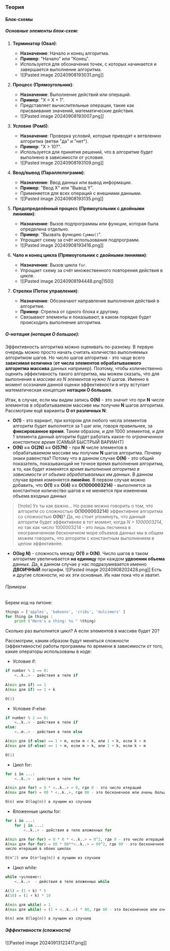 ### Теория
#### Блок-схемы
##### Основные элементы блок-схем:
1. **Терминатор (Овал)**:
	- **Назначение**: Начало и конец алгоритма.
    - **Пример**: "Начало" или "Конец".
    - Используется для обозначения точек, с которых начинается и завершается выполнение алгоритма.
    -  ![[Pasted image 20240908193031.png]]

2. **Процесс (Прямоугольник)**:
    - **Назначение**: Выполнение действий или операций.
    - **Пример**: "X = X + 1".
    - Представляет вычислительные операции, такие как присваивание значений, математические действия.
    -  ![[Pasted image 20240908193007.png]]

3. **Условие (Ромб)**:
    - **Назначение**: Проверка условий, которые приводят к ветвлению алгоритма (ветви "да" и "нет").
    - **Пример**: "X > 10?".
    - Используется для принятия решений, что в алгоритме будет выполнено в зависимости от условия.
	-  ![[Pasted image 20240908193109.png]]

4. **Ввод/вывод (Параллелограмм)**:
    - **Назначение**: Ввод данных или вывод информации.
    - **Пример**: "Ввод X" или "Вывод Y".
    - Применяется для всех операций с внешними данными.
    - ![[Pasted image 20240908193135.png]] 

5. **Предопределённый процесс (Прямоугольник с двойными линиями)**:
    - **Назначение**: Вызов подпрограммы или функции, которая была определена отдельно.
    - **Пример**: "Вызвать функцию `Сумма()`".
    - Упрощает схему за счёт использования подпрограмм.
    -  ![[Pasted image 20240908193416.png]]

6. **Чало и конец цикла (Прямоугольник с двойными линиями)**:
    - **Назначение**: Вызов цикла `for`.
    - Упрощает схему за счёт множественного повторения действия в цикле.
	- ![[Pasted image 20240908194448.png|150]]

7. **Стрелки (Поток управления)**:
    - **Назначение**: Обозначают направление выполнения действий в алгоритме.
    - **Пример**: Стрелка от одного блока к другому.
    - Связывают элементы и показывают, в каком порядке будет происходить выполнение алгоритма.

##### O-нотация (нотация О большое):
Эффективность алгоритма можно оценивать по-разному. В первую очередь можно просто начать считать количество выполняемых алгоритмом шагов. Но число шагов алгоритма - это чаще всего **зависимая величина** (**от числа элементов обрабатываемого алгоритма массива** данных например). Поэтому, чтобы количественно оценить эффективность такого алгоритма, мы можем сказать, что для выполнения в *массиве из N элементов нужно N шагов*.
Именно в момент осознания данной оценки эффективности в игру вступает математическая концепция **нотации О большое**. 

Итак, в случае, если мы видим запись **O(N)** - это значит что при **N** числе элементов в обрабатываемом массиве мы получим **N** шагов алгоритма.
Рассмотрим ещё варианты **O от различных N**:
- **O(1)** - это вариант, при котором для любого числа элементов алгоритм будет выполнятся за 1 шаг или, говоря правильнее, за **фиксированное время**. Таким образом, и для 1000 элементов, и для 1 элемента данный алгоритм будет работать какое-то *ограниченное константное время* (САМЫЙ БЫСТРЫЙ ВАРИАНТ)
- **O(N) == O(2N) == O(57N)** - при **N** числе элементов в обрабатываемом массиве мы получим **N** шагов алгоритма. Почему знаки равенства? Потому что в данном случае **O(N)** - это общий показатель, показывающий не точное время выполнения алгоритма, а то, как будет изменятся *время выполнения алгоритма в зависимости от объема обрабатываемых им данных*. В данном случае время изменяется **линейно**. В первом случае можно добавить, что **O(1) == O(4) == O(1000003214)** - выполняется за константное количество шагов и не меняется при изменении объема входных данных

> [!note] Ух ты как важно...
> Но разве можно говорить о том, что алгоритм со сложностью **O(1000003214)** эффективнее алгоритма со сложностью **О(N)**? Да, но стоит упомянуть, что данный алгоритм будет эффективнее в тот момент, когда *N > 1000003214*, но так как число 1000003214 - это лишь песчинка в неограниченном бесконичном море объемов данных мы в общем можем говорить, что алгоритм с константным выполнением в целом эффективнее.

- **O(*log N*)** -  сложность между **O(1)** и **O(N)**. Число шагов в таком алгоритме увеличивается **на единицу** при каждом **удвоении обьема** данных. Да, в данном случае у нас подразумевается именно **ДВОИЧНЫЙ** логарифм.
![[Pasted image 20240908202428.png]]
Есть и другие сложности, но их эти основные. Их нам пока что и хватит.

###### Примеры
Берем код на питоне:
```python
things = ['apples', 'baboons', 'cribs', 'dulcimers' ]
for thing in things :
	print ("Here's а thing: %s " %thing)
```
Сколько раз выполнится цикл? А если элементов в массиве будет 20?

Рассмотрим, каким образом будут меняться сложности (эффективности) работы программы по времени в зависимости от того, какие операторы использованы в коде:
- Условие if:
```python
if number % 2 == 0:  
	<..k..> - действия в теле if 
	
A(min для if) == 1
A(max для if) == 1 + k

O(1)
```

- Условие if-else:
```python
if number % 2 == 0:   
	<..k..> - действия в теле if 
else:
	<..m..> - действия в теле else 

A(min для if-else) == 1 + m, если m < k, или 1 + k, если k < m
A(max для if-else) == 1 + m, если m > k, или 1 + k, если k > m

O(1)
```

- Цикл for:
```python
for i in ...:
	<..k..> - действия в теле for 

A(min для for) = 0 * <..k..> = 0, где 0 - это число итераций
A(max для for) = 00 * <..k..>, где 00 - это бесконечное или очень большое число итераций

O(n) или O(log(n)) в лучшем из случаев
```

- Вложенные циклы for:
```python
for i in ...:
	for j in ...:
		<..k..> - действия в теле вложенных for 

A(min для for-for) = 0 * 0 * <..k..> = 0^2, где 0 - это число итераций в обоих циклах
A(max для for-for) = 00 * 00**<..k..> = 00^2, где 00 - это бесконечное или очень большое 
число итераций в обоих циклах

O(n^2) или O(n*log(n)) в лучшем из случаев
```

- Цикл while:
```python
while <условие>:
	<..k..>  - действия в теле вложенных while 

A(5) = (1 + k) * 5
A(10) = (1 + k) * 10

A(min для while) = 1
A(max для while) = (1 + <..k..>) * 00, где 00 - это бесконечное или очень большое число итераций, вызванных выполнением условия

O(n) или O(log(n)) в лучшем из случаев
```

##### Эффективности (сложности)
![[Pasted image 20240913122417.png]]